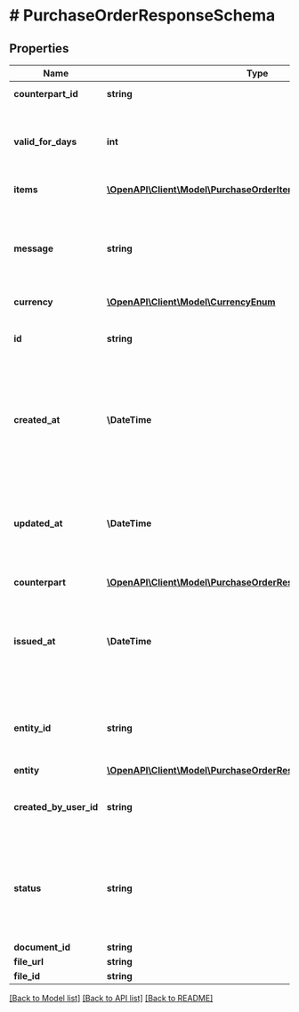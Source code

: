 # # PurchaseOrderResponseSchema

## Properties

Name | Type | Description | Notes
------------ | ------------- | ------------- | -------------
**counterpart_id** | **string** | Counterpart unique ID. |
**valid_for_days** | **int** | Number of days for which purchase order is valid |
**items** | [**\OpenAPI\Client\Model\PurchaseOrderItem[]**](PurchaseOrderItem.md) | List of item to purchase |
**message** | **string** | Msg which will be send to counterpart for who the purchase order is issued. |
**currency** | [**\OpenAPI\Client\Model\CurrencyEnum**](CurrencyEnum.md) |  |
**id** | **string** | A unique ID assigned to this purchase order. |
**created_at** | **\DateTime** | Time at which the receivable was created. Timestamps follow the ISO 8601 standard. |
**updated_at** | **\DateTime** | Time at which the receivable was last updated. Timestamps follow the ISO 8601 standard. |
**counterpart** | [**\OpenAPI\Client\Model\PurchaseOrderResponseSchemaCounterpart**](PurchaseOrderResponseSchemaCounterpart.md) |  |
**issued_at** | **\DateTime** | When status changed from &#39;draft&#39; to &#39;send&#39;, so after sending purchase order | [optional]
**entity_id** | **string** | The ID of the entity which issued the purchase order. |
**entity** | [**\OpenAPI\Client\Model\PurchaseOrderResponseSchemaEntity**](PurchaseOrderResponseSchemaEntity.md) |  |
**created_by_user_id** | **string** | ID of the creator of the purchase order | [optional]
**status** | **string** | Purchase order can be in &#39;draft&#39; state before sending it to counterpart. After that state is &#39;issued&#39; |
**document_id** | **string** |  |
**file_url** | **string** |  | [optional]
**file_id** | **string** |  | [optional]

[[Back to Model list]](../../README.md#models) [[Back to API list]](../../README.md#endpoints) [[Back to README]](../../README.md)
